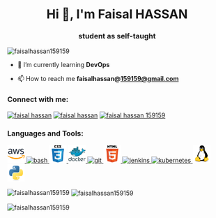 <h1 align="center">Hi 👋, I'm Faisal HASSAN</h1>
<h3 align="center">student as self-taught</h3>

<p align="left"> <img src="https://encrypted-tbn0.gstatic.com/images?q=tbn:ANd9GcSCRIG85Nc5xKHo110nk3vl5BKCTF1DZ1kwcQ&s" alt="faisalhassan159159" /> </p>

- 🌱 I’m currently learning **DevOps**

- 📫 How to reach me **faisalhassan@159159@gmail.com**

<h3 align="left">Connect with me:</h3>
<p align="left">
<a href="https://linkedin.com/in/faisal hassan" target="blank"><img align="center" src="https://raw.githubusercontent.com/rahuldkjain/github-profile-readme-generator/master/src/images/icons/Social/linked-in-alt.svg" alt="faisal hassan" height="30" width="40" /></a>
<a href="https://fb.com/faisal hassan" target="blank"><img align="center" src="https://raw.githubusercontent.com/rahuldkjain/github-profile-readme-generator/master/src/images/icons/Social/facebook.svg" alt="faisal hassan" height="30" width="40" /></a>
<a href="https://instagram.com/faisal hassan 159159" target="blank"><img align="center" src="https://raw.githubusercontent.com/rahuldkjain/github-profile-readme-generator/master/src/images/icons/Social/instagram.svg" alt="faisal hassan 159159" height="30" width="40" /></a>
</p>

<h3 align="left">Languages and Tools:</h3>
<p align="left"> <a href="https://aws.amazon.com" target="_blank" rel="noreferrer"> <img src="https://raw.githubusercontent.com/devicons/devicon/master/icons/amazonwebservices/amazonwebservices-original-wordmark.svg" alt="aws" width="40" height="40"/> </a> <a href="https://www.gnu.org/software/bash/" target="_blank" rel="noreferrer"> <img src="https://www.vectorlogo.zone/logos/gnu_bash/gnu_bash-icon.svg" alt="bash" width="40" height="40"/> </a> <a href="https://www.w3schools.com/css/" target="_blank" rel="noreferrer"> <img src="https://raw.githubusercontent.com/devicons/devicon/master/icons/css3/css3-original-wordmark.svg" alt="css3" width="40" height="40"/> </a> <a href="https://www.docker.com/" target="_blank" rel="noreferrer"> <img src="https://raw.githubusercontent.com/devicons/devicon/master/icons/docker/docker-original-wordmark.svg" alt="docker" width="40" height="40"/> </a> <a href="https://git-scm.com/" target="_blank" rel="noreferrer"> <img src="https://www.vectorlogo.zone/logos/git-scm/git-scm-icon.svg" alt="git" width="40" height="40"/> </a> <a href="https://www.w3.org/html/" target="_blank" rel="noreferrer"> <img src="https://raw.githubusercontent.com/devicons/devicon/master/icons/html5/html5-original-wordmark.svg" alt="html5" width="40" height="40"/> </a> <a href="https://www.jenkins.io" target="_blank" rel="noreferrer"> <img src="https://www.vectorlogo.zone/logos/jenkins/jenkins-icon.svg" alt="jenkins" width="40" height="40"/> </a> <a href="https://kubernetes.io" target="_blank" rel="noreferrer"> <img src="https://www.vectorlogo.zone/logos/kubernetes/kubernetes-icon.svg" alt="kubernetes" width="40" height="40"/> </a> <a href="https://www.linux.org/" target="_blank" rel="noreferrer"> <img src="https://raw.githubusercontent.com/devicons/devicon/master/icons/linux/linux-original.svg" alt="linux" width="40" height="40"/> </a> <a href="https://www.python.org" target="_blank" rel="noreferrer"> <img src="https://raw.githubusercontent.com/devicons/devicon/master/icons/python/python-original.svg" alt="python" width="40" height="40"/> </a> </p>

<p><img align="left" src="https://github-readme-stats.vercel.app/api/top-langs?username=faisalhassan159159&show_icons=true&locale=en&layout=compact" alt="faisalhassan159159" /></p>

<p>&nbsp;<img align="center" src="https://github-readme-stats.vercel.app/api?username=faisalhassan159159&show_icons=true&locale=en" alt="faisalhassan159159" /></p>

<p><img align="center" src="https://github-readme-streak-stats.herokuapp.com/?user=faisalhassan159159&" alt="faisalhassan159159" /></p>
